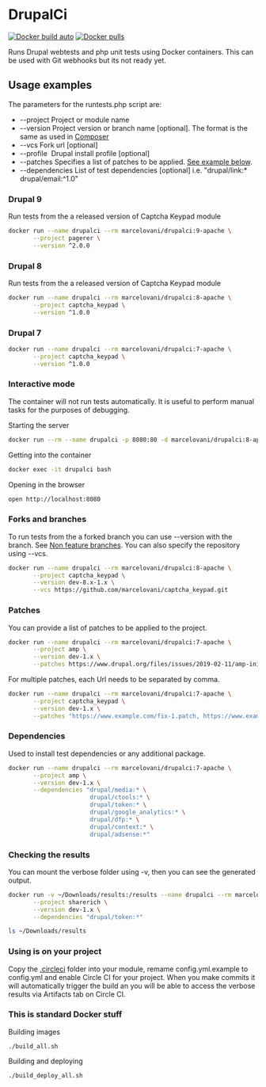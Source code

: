 # DrupalCi

[![Docker build auto](https://img.shields.io/docker/automated/marcelovani/drupalci.svg)](https://hub.docker.com/r/marcelovani/drupalci)
[![Docker pulls](https://img.shields.io/docker/pulls/marcelovani/drupalci.svg)](https://hub.docker.com/r/marcelovani/drupalci)

Runs Drupal webtests and php unit tests using Docker containers.
This can be used with Git webhooks but its not ready yet.

## Usage examples
The parameters for the runtests.php script are:
* --project      Project or module name
* --version      Project version or branch name [optional]. 
                 The format is the same as used in [Composer](https://getcomposer.org/doc/04-schema.md#version)
* --vcs          Fork url [optional]
* --profile      Drupal install profile [optional]
* --patches      Specifies a list of patches to be applied. [See example below](#Patches).
* --dependencies List of test dependencies [optional] i.e. "drupal/link:* drupal/email:^1.0"

### Drupal 9
Run tests from the a released version of Captcha Keypad module

```bash
docker run --name drupalci --rm marcelovani/drupalci:9-apache \
       --project pagerer \
       --version ^2.0.0
```

### Drupal 8
Run tests from the a released version of Captcha Keypad module

```bash
docker run --name drupalci --rm marcelovani/drupalci:8-apache \
       --project captcha_keypad \
       --version ^1.0.0
```

### Drupal 7

```bash
docker run --name drupalci --rm marcelovani/drupalci:7-apache \
       --project captcha_keypad \
       --version ^1.0.0
```

### Interactive mode
The container will not run tests automatically.
It is useful to perform manual tasks for the purposes of debugging.

Starting the server
```bash
docker run --rm --name drupalci -p 8080:80 -d marcelovani/drupalci:8-apache-interactive
```

Getting into the container
```bash
docker exec -it drupalci bash
```

Opening in the browser
```bash
open http://localhost:8080
```

### Forks and branches
To run tests from the a forked branch you can use --version with the branch.
See [Non feature branches](https://getcomposer.org/doc/04-schema.md#non-feature-branches).
You can also specify the repository using --vcs.

```bash
docker run --name drupalci --rm marcelovani/drupalci:8-apache \
       --project captcha_keypad \
       --version dev-8.x-1.x \
       --vcs https://github.com/marcelovani/captcha_keypad.git
```

### Patches
You can provide a list of patches to be applied to the project.

```bash
docker run --name drupalci --rm marcelovani/drupalci:7-apache \
       --project amp \
       --version dev-1.x \
       --patches https://www.drupal.org/files/issues/2019-02-11/amp-initial-page-load-3031306-18.patch
```
 
For multiple patches, each Url needs to be separated by comma.

```bash
docker run --name drupalci --rm marcelovani/drupalci:7-apache \
       --project captcha_keypad \
       --version dev-1.x \
       --patches "https://www.example.com/fix-1.patch, https://www.example.com/fix-2.patch"
```

### Dependencies
Used to install test dependencies or any additional package.

```bash
docker run --name drupalci --rm marcelovani/drupalci:7-apache \
       --project amp \
       --version dev-1.x \
       --dependencies "drupal/media:* \
                       drupal/ctools:* \
                       drupal/token:* \
                       drupal/google_analytics:* \
                       drupal/dfp:* \
                       drupal/context:* \
                       drupal/adsense:*"
```

### Checking the results
You can mount the verbose folder using -v, then you can see the generated output.

```bash
docker run -v ~/Downloads/results:/results --name drupalci --rm marcelovani/drupalci:8-apache \
       --project sharerich \
       --version dev-1.x \
       --dependencies "drupal/token:*"

ls ~/Downloads/results
```

### Using is on your project

Copy the [.circleci](https://github.com/marcelovani/drupalci/blob/master/8/apache/.circleci) folder into your module, remame config.yml.example to config.yml and enable Circle CI for your project. When you make commits it will automatically trigger the build an you will be able to access the verbose results via Artifacts tab on Circle CI.


### This is standard Docker stuff

Building images

```
./build_all.sh
```

Building and deploying

```
./build_deploy_all.sh
```

